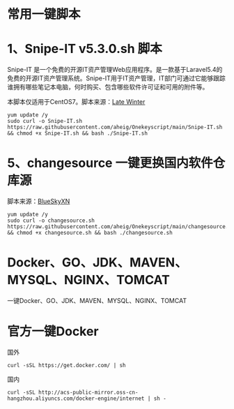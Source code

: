 # 常用一键脚本

# 1、Snipe-IT  v5.3.0.sh 脚本
  Snipe-IT 是一个免费的开源IT资产管理Web应用程序。是一款基于Laravel5.4的免费的开源IT资产管理系统。Snipe-IT用于IT资产管理，IT部门可通过它能够跟踪谁拥有哪些笔记本电脑，何时购买、包含哪些软件许可证和可用的附件等。
  
  本脚本仅适用于CentOS7。脚本来源：[Late Winter](https://www.itca.cc/%E7%BD%91%E7%AB%99%E7%A8%8B%E5%BA%8F/89.html)
  
```
yum update /y
sudo curl -o Snipe-IT.sh https://raw.githubusercontent.com/aheig/Onekeyscript/main/Snipe-IT.sh && chmod +x Snipe-IT.sh && bash ./Snipe-IT.sh
```

# 5、changesource  一键更换国内软件仓库源

  脚本来源：[BlueSkyXN](https://github.com/BlueSkyXN/ChangeSource)
```
yum update /y
sudo curl -o changesource.sh https://raw.githubusercontent.com/aheig/Onekeyscript/main/changesource.sh && chmod +x changesource.sh && bash ./changesource.sh
```
    
# Docker、GO、JDK、MAVEN、MYSQL、NGINX、TOMCAT

  一键Docker、GO、JDK、MAVEN、MYSQL、NGINX、TOMCAT

# 官方一键Docker
国外
```
curl -sSL https://get.docker.com/ | sh
```
国内
```
curl -sSL http://acs-public-mirror.oss-cn-hangzhou.aliyuncs.com/docker-engine/internet | sh -
```
